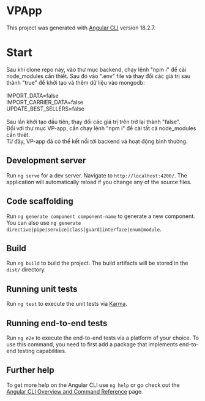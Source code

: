 # VPApp

This project was generated with [Angular CLI](https://github.com/angular/angular-cli) version 18.2.7.

# Start

Sau khi clone repo này, vào thư mục backend, chạy lệnh "npm i" để cài node_modules cần thiết. Sau đó vào ".env" file và thay đổi các giá trị sau thành "true" để khởi tạo và thêm dữ liệu vào mongodb: <br/><br/>
      IMPORT_DATA=false <br/>
      IMPORT_CARRIER_DATA=false <br/>
      UPDATE_BEST_SELLERS=false <br/><br/>
Sau lần khởi tạo đầu tiên, thay đổi các giá trị trên trở lại thành "false". <br/>
Đối với thư mục VP-app, cần chạy lệnh "npm i" để cài tất cả node_modules cần thiêt. <br/>
Từ đây, VP-app đã có thể kết nối tới backend và hoạt động bình thường.

## Development server

Run `ng serve` for a dev server. Navigate to `http://localhost:4200/`. The application will automatically reload if you change any of the source files.

## Code scaffolding

Run `ng generate component component-name` to generate a new component. You can also use `ng generate directive|pipe|service|class|guard|interface|enum|module`.

## Build

Run `ng build` to build the project. The build artifacts will be stored in the `dist/` directory.

## Running unit tests

Run `ng test` to execute the unit tests via [Karma](https://karma-runner.github.io).

## Running end-to-end tests

Run `ng e2e` to execute the end-to-end tests via a platform of your choice. To use this command, you need to first add a package that implements end-to-end testing capabilities.

## Further help

To get more help on the Angular CLI use `ng help` or go check out the [Angular CLI Overview and Command Reference](https://angular.dev/tools/cli) page.

